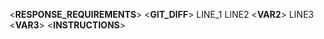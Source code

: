 <__RESPONSE_REQUIREMENTS__>
<__GIT_DIFF__>
LINE_1
LINE2
<__VAR2__>
LINE3
<__VAR3__>
<__INSTRUCTIONS__>

